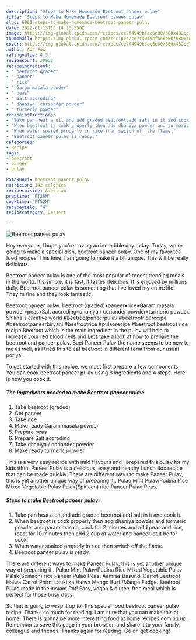```yaml
---
description: "Steps to Make Homemade Beetroot paneer pulav"
title: "Steps to Make Homemade Beetroot paneer pulav"
slug: 6001-steps-to-make-homemade-beetroot-paneer-pulav
date: 2022-01-13T13:14:16.550Z
image: https://img-global.cpcdn.com/recipes/ce7f4949bfae6e00/680x482cq70/beetroot-paneer-pulav-recipe-main-photo.jpg
thumbnail: https://img-global.cpcdn.com/recipes/ce7f4949bfae6e00/680x482cq70/beetroot-paneer-pulav-recipe-main-photo.jpg
cover: https://img-global.cpcdn.com/recipes/ce7f4949bfae6e00/680x482cq70/beetroot-paneer-pulav-recipe-main-photo.jpg
author: Ada Fox
ratingvalue: 4.5
reviewcount: 38952
recipeingredient:
- " beetroot graded"
- " paneer"
- " rice"
- " Garam masala powder"
- " peas"
- " Salt accroding"
- " dhaniya  coriander powder"
- " turmeric powder"
recipeinstructions:
- "Take pan heat a oil and add graded beetroot.add salt in it and cook it."
- "When beetroot is cook properly then add dhaniya powder and turmeric powder and garam masala, cook for 2 minutes and add peas and rice, roast for 10.minutes then add 2 cup of water and paneer.let it be for cook."
- "When water soaked properly in rice then switch off the flame."
- "Beetroot paneer pulav is ready."
categories:
- Recipe
tags:
- beetroot
- paneer
- pulav

katakunci: beetroot paneer pulav 
nutrition: 142 calories
recipecuisine: American
preptime: "PT28M"
cooktime: "PT52M"
recipeyield: "4"
recipecategory: Dessert

---
```



![Beetroot paneer pulav](https://img-global.cpcdn.com/recipes/ce7f4949bfae6e00/680x482cq70/beetroot-paneer-pulav-recipe-main-photo.jpg)

Hey everyone, I hope you're having an incredible day today. Today, we're going to make a special dish, beetroot paneer pulav. One of my favorites food recipes. This time, I am going to make it a bit unique. This will be really delicious.

Beetroot paneer pulav is one of the most popular of recent trending meals in the world. It's simple, it is fast, it tastes delicious. It is enjoyed by millions daily. Beetroot paneer pulav is something that I've loved my entire life. They're fine and they look fantastic.

Beetroot paneer pulav. beetroot (graded)•paneer•rice•Garam masala powder•peas•Salt accroding•dhaniya / coriander powder•turmeric powder. Shikha&#39;s creative world #beetrootpaneerpulav #beetrootricerecipe #beetrootpaneerbiryani #beetrootrice #pulaorecipe #beetroot beetroot rice recipe Beetroot which is the main ingredient in the pulav will help to increase your red blood cells and Lets take a look at how to prepare the beetroot and paneer pulav. Beet Paneer Pulav the name seems to be new to me as well, as I tried this to eat beetroot in different form from our usual poriyal.


To get started with this recipe, we must first prepare a few components. You can cook beetroot paneer pulav using 8 ingredients and 4 steps. Here is how you cook it.

<!--inarticleads1-->

##### The ingredients needed to make Beetroot paneer pulav:

1. Take  beetroot (graded)
1. Get  paneer
1. Take  rice
1. Make ready  Garam masala powder
1. Prepare  peas
1. Prepare  Salt accroding
1. Take  dhaniya / coriander powder
1. Make ready  turmeric powder


This is a very easy recipe with mild flavours and I prepared this pulav for my kids tiffin. Paneer Pulav is a delicious, easy and healthy Lunch Box recipe that can be made quickly. There are different ways to make Paneer Pulav, this is yet another unique way of preparing it.. Pulao Mint Pulav/Pudina Rice Mixed Vegetable Pulav Palak(Spinach) rice Paneer Pulao Peas. 

<!--inarticleads2-->

##### Steps to make Beetroot paneer pulav:

1. Take pan heat a oil and add graded beetroot.add salt in it and cook it.
1. When beetroot is cook properly then add dhaniya powder and turmeric powder and garam masala, cook for 2 minutes and add peas and rice, roast for 10.minutes then add 2 cup of water and paneer.let it be for cook.
1. When water soaked properly in rice then switch off the flame.
1. Beetroot paneer pulav is ready.


There are different ways to make Paneer Pulav, this is yet another unique way of preparing it.. Pulao Mint Pulav/Pudina Rice Mixed Vegetable Pulav Palak(Spinach) rice Paneer Pulao Peas. Aamras Basundi Carrot Beetroot Halwa Carrot Phirni Lauki ka Halwa Mango Burfi/Mango Fudge. Beetroot Pulao made in the Instant Pot! Easy, vegan &amp; gluten-free meal which is perfect for those busy days. 

So that is going to wrap it up for this special food beetroot paneer pulav recipe. Thanks so much for reading. I am sure that you can make this at home. There is gonna be more interesting food at home recipes coming up. Remember to save this page in your browser, and share it to your family, colleague and friends. Thanks again for reading. Go on get cooking!
